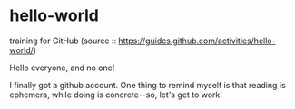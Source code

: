 # hello-world
training for GitHub (source :: https://guides.github.com/activities/hello-world/)

Hello everyone, and no one!

I finally got a github account. One thing to remind myself is that reading is ephemera, while doing is concrete--so, let's get to work!
